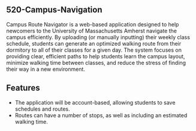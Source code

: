 ## 520-Campus-Navigation ##

Campus Route Navigator is a web-based application designed to help newcomers to the University of Massachusetts Amherst navigate the campus efficiently. By uploading (or manually inputting) their weekly class schedule, students can generate an optimized walking route from their dormitory to all of their classes for a given day. The system focuses on providing clear, efficient paths to help students learn the campus layout, minimize walking time between classes, and reduce the stress of finding their way in a new environment.

## Features ##

- The application will be account-based, allowing students to save schedules and routes.
- Routes can have a number of stops, as well as including an estimated walking time.
